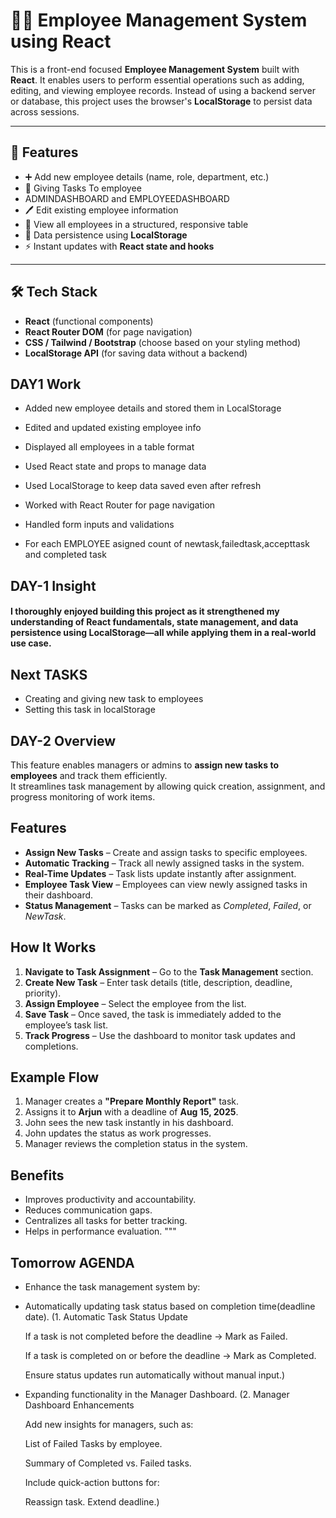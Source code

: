 # 🧑‍💼 Employee Management System using React

This is a front-end focused **Employee Management System** built with **React**. It enables users to perform essential operations such as adding, editing, and viewing employee records. Instead of using a backend server or database, this project uses the browser's **LocalStorage** to persist data across sessions.

---

## 🚀 Features

- ➕ Add new employee details (name, role, department, etc.)
- 📄 Giving Tasks To employee
- ADMINDASHBOARD and EMPLOYEEDASHBOARD
- 🖊️ Edit existing employee information
- 📄 View all employees in a structured, responsive table
- 💾 Data persistence using **LocalStorage**
- ⚡ Instant updates with **React state and hooks**

---

## 🛠️ Tech Stack

- **React** (functional components)
- **React Router DOM** (for page navigation)
- **CSS / Tailwind / Bootstrap** (choose based on your styling method)
- **LocalStorage API** (for saving data without a backend)

## DAY1 Work

- Added new employee details and stored them in LocalStorage

- Edited and updated existing employee info

- Displayed all employees in a table format

- Used React state and props to manage data

- Used LocalStorage to keep data saved even after refresh

- Worked with React Router for page navigation

- Handled form inputs and validations

- For each  EMPLOYEE asigned count of newtask,failedtask,accepttask and completed task

## DAY-1 Insight

#### I thoroughly enjoyed building this project as it strengthened my understanding of React fundamentals, state management, and data persistence using LocalStorage—all while applying them in a real-world use case.

## Next TASKS
- Creating and giving new task to employees
- Setting this task in localStorage

## DAY-2 Overview
This feature enables managers or admins to **assign new tasks to employees** and track them efficiently.  
It streamlines task management by allowing quick creation, assignment, and progress monitoring of work items.

## Features
- **Assign New Tasks** – Create and assign tasks to specific employees.
- **Automatic Tracking** – Track all newly assigned tasks in the system.
- **Real-Time Updates** – Task lists update instantly after assignment.
- **Employee Task View** – Employees can view newly assigned tasks in their dashboard.
- **Status Management** – Tasks can be marked as *Completed*, *Failed*, or *NewTask*.

## How It Works
1. **Navigate to Task Assignment** – Go to the **Task Management** section.
2. **Create New Task** – Enter task details (title, description, deadline, priority).
3. **Assign Employee** – Select the employee from the list.
4. **Save Task** – Once saved, the task is immediately added to the employee’s task list.
5. **Track Progress** – Use the dashboard to monitor task updates and completions.

## Example Flow
1. Manager creates a **"Prepare Monthly Report"** task.
2. Assigns it to **Arjun** with a deadline of **Aug 15, 2025**.
3. John sees the new task instantly in his dashboard.
4. John updates the status as work progresses.
5. Manager reviews the completion status in the system.

## Benefits
- Improves productivity and accountability.
- Reduces communication gaps.
- Centralizes all tasks for better tracking.
- Helps in performance evaluation.
"""

## Tomorrow AGENDA
- Enhance the task management system by:
- Automatically updating task status based on completion time(deadline date).
  (1. Automatic Task Status Update

    If a task is not completed before the deadline → Mark as Failed.

    If a task is completed on or before the deadline → Mark as Completed.

    Ensure status updates run automatically without manual input.)
  
- Expanding functionality in the Manager Dashboard.
    (2. Manager Dashboard Enhancements

    Add new insights for managers, such as:

    List of Failed Tasks by employee.
  
    Summary of Completed vs. Failed tasks.
  
    Include quick-action buttons for:
  
    Reassign task.
    Extend deadline.)

